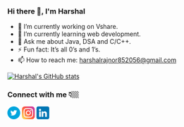 ### Hi there 👋, I'm Harshal


- 🔭 I’m currently working on Vshare.
- 🌱 I’m currently learning web development.
- 💬 Ask me about Java, DSA and C/C++.
- ⚡ Fun fact: It’s all 0’s and 1’s.
- 📫 How to reach me: harshalrajnor852056@gmail.com

[![Harshal's GitHub stats](https://github-readme-stats.vercel.app/api?username=HarshalRajnoor&theme=dark)](https://github.com/harshal-rajnoor/github-readme-stats)

### Connect with me 👇🏼
[![Twitter](/images/twitter.png)](https://twitter.com/harshal_rajnoor) [![Instagram](/images/instagram.png)](https://www.instagram.com/harshal_rajnoor/) [![Linkedin](/images/linkedin.png)](https://www.linkedin.com/in/harshal-rajnoor-403028195/)
